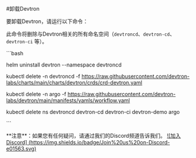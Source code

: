 ﻿#卸载Devtron

要卸载Devtron，请运行以下命令：

此命令将删除与Devtron相关的所有命名空间（`devtroncd`、`devtron-cd`、`devtron-ci` 等）。

\```bash

helm uninstall devtron --namespace devtroncd

kubectl delete -n devtroncd -f https://raw.githubusercontent.com/devtron-labs/charts/main/charts/devtron/crds/crd-devtron.yaml

kubectl delete -n argo -f https://raw.githubusercontent.com/devtron-labs/devtron/main/manifests/yamls/workflow.yaml

kubectl delete ns devtroncd devtron-cd devtron-ci devtron-demo argo

\```


\*\*注意\*\*：如果您有任何疑问，请通过我们的Discord频道告诉我们。 [![加入 Discord] (https://img.shields.io/badge/Join%20us%20on-Discord-e01563.svg)](https://discord.gg/jsRG5qx2gp)

